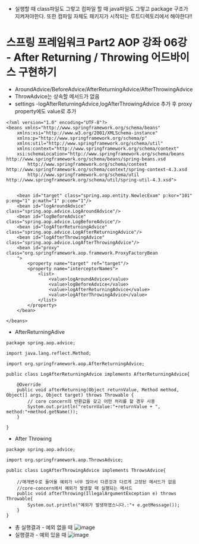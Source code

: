 * 실행할 때 class파일도 그렇고 컴파일 할 때 java파일도 그렇고 package 구조가 지켜져야한다. 또한 컴파일 자체도 패키지가 시작되는 루트디렉토리에서 해야한다!!

# 스프링 프레임워크 Part2 AOP 강좌 06강 - After Returning / Throwing 어드바이스 구현하기
* AroundAdvice/BeforeAdvice/AfterReturningAdvice/AfterThrowingAdvice
* ThrowAdvice는 상속할 메서드가 없음
* settings -logAfterReturningAdvice,logAfterThrowingAdvice 추가 후 proxy property에도 value로 추가
```
<?xml version="1.0" encoding="UTF-8"?>
<beans xmlns="http://www.springframework.org/schema/beans"
	xmlns:xsi="http://www.w3.org/2001/XMLSchema-instance"
	xmlns:p="http://www.springframework.org/schema/p"
	xmlns:util="http://www.springframework.org/schema/util"
	xmlns:context="http://www.springframework.org/schema/context"
	xsi:schemaLocation="http://www.springframework.org/schema/beans http://www.springframework.org/schema/beans/spring-beans.xsd
		http://www.springframework.org/schema/context http://www.springframework.org/schema/context/spring-context-4.3.xsd
		http://www.springframework.org/schema/util http://www.springframework.org/schema/util/spring-util-4.3.xsd">
	
	
	<bean id="target" class="spring.aop.entity.NewlecExam" p:kor="101" p:eng="1" p:math="1" p:com="1"/>
	<bean id="logAroundAdvice" class="spring.aop.advice.LogAroundAdvice"/>
	<bean id="logBeforeAdvice" class="spring.aop.advice.LogBeforeAdvice"/>
	<bean id="logAfterReturningAdvice" class="spring.aop.advice.LogAfterReturningAdvice"/>
	<bean id="logAfterThrowingAdvice" class="spring.aop.advice.LogAfterThrowingAdvice"/>
	<bean id="proxy" class="org.springframework.aop.framework.ProxyFactoryBean
	">
		<property name="target" ref="target"/>
		<property name="interceptorNames">
			<list>
				<value>logAroundAdvice</value>
				<value>logBeforeAdvice</value>
				<value>logAfterReturningAdvice</value>
				<value>logAfterThrowingAdvice</value>
			</list>
		</property>
	</bean>
		
</beans>

```
* AfterReturningAdive
```
package spring.aop.advice;

import java.lang.reflect.Method;

import org.springframework.aop.AfterReturningAdvice;

public class LogAfterReturningAdvice implements AfterReturningAdvice{

	@Override
	public void afterReturning(Object returnValue, Method method, Object[] args, Object target) throws Throwable {
		// core concern의 반환값을 갖고 어떤 처리를 할 경우 사용
		System.out.println("returnValue:"+returnValue + ", method:"+method.getName());
	}

}

```
* After Throwing
```
package spring.aop.advice;

import org.springframework.aop.ThrowsAdvice;

public class LogAfterThrowingAdvice implements ThrowsAdvice{
	
	//매개변수로 들어올 예외가 너무 많아서 다른것과 다르게 고정된 메서드가 없음
	//core-concern에서 예외가 발생할 때 실행되는 메서드
	public void afterThrowing(IllegalArgumentException e) throws Throwable{
		System.out.println("예외가 발생하였스니다.:"+ e.getMessage());
	}
}

```
* 총 실행결과 - 예외 없을 때
![image](https://user-images.githubusercontent.com/40667871/220109617-afd949ae-bb81-4b0b-bb7a-035bba428b96.png)
* 실행결과 - 예외 있을 때
![image](https://user-images.githubusercontent.com/40667871/220109721-ea412e1b-7b32-4fba-a7e4-824c30f182df.png)

# 

